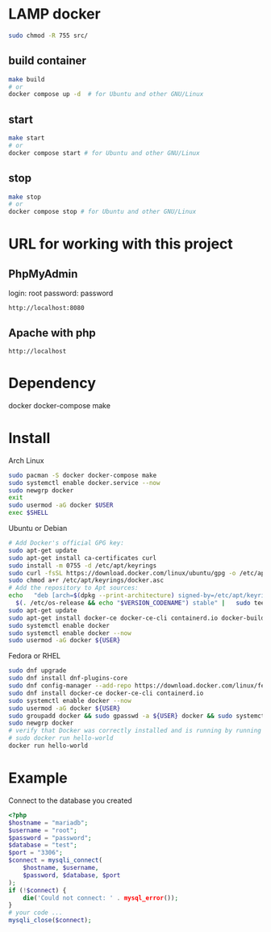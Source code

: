 # LAMP docker
```bash
sudo chmod -R 755 src/
```
## build container
```bash
make build
# or
docker compose up -d  # for Ubuntu and other GNU/Linux
```
## start
```bash
make start
# or
docker compose start # for Ubuntu and other GNU/Linux
```
## stop
```bash
make stop
# or
docker compose stop # for Ubuntu and other GNU/Linux
```
# URL for working with this project
## PhpMyAdmin
login: root
password: password
```url
http://localhost:8080
```
## Apache with php
```
http://localhost
```

# Dependency
docker docker-compose make

# Install
Arch Linux
```bash
sudo pacman -S docker docker-compose make
sudo systemctl enable docker.service --now
sudo newgrp docker
exit
sudo usermod -aG docker $USER
exec $SHELL
```
Ubuntu or Debian
```bash
# Add Docker's official GPG key:
sudo apt-get update
sudo apt-get install ca-certificates curl
sudo install -m 0755 -d /etc/apt/keyrings
sudo curl -fsSL https://download.docker.com/linux/ubuntu/gpg -o /etc/apt/keyrings/docker.asc
sudo chmod a+r /etc/apt/keyrings/docker.asc
# Add the repository to Apt sources:
echo   "deb [arch=$(dpkg --print-architecture) signed-by=/etc/apt/keyrings/docker.asc] https://download.docker.com/linux/ubuntu \
  $(. /etc/os-release && echo "$VERSION_CODENAME") stable" |   sudo tee /etc/apt/sources.list.d/docker.list > /dev/null
sudo apt-get update
sudo apt-get install docker-ce docker-ce-cli containerd.io docker-buildx-plugin docker-compose-plugin
sudo systemctl enable docker
sudo systemctl enable docker --now
sudo usermod -aG docker ${USER}
```
Fedora or RHEL
```bash
sudo dnf upgrade
sudo dnf install dnf-plugins-core
sudo dnf config-manager --add-repo https://download.docker.com/linux/fedora/docker-ce.repo
sudo dnf install docker-ce docker-ce-cli containerd.io
sudo systemctl enable docker --now
sudo usermod -aG docker ${USER}
sudo groupadd docker && sudo gpasswd -a ${USER} docker && sudo systemctl restart docker
sudo newgrp docker
# verify that Docker was correctly installed and is running by running the Docker hello-world image
# sudo docker run hello-world
docker run hello-world
```
# Example
Connect to the database you created
```php
<?php
$hostname = "mariadb";
$username = "root";
$password = "password";
$database = "test";
$port = "3306";
$connect = mysqli_connect(
    $hostname, $username,
    $password, $database, $port
);
if (!$connect) {
    die('Could not connect: ' . mysql_error());
}
# your code ...
mysqli_close($connect);
```
